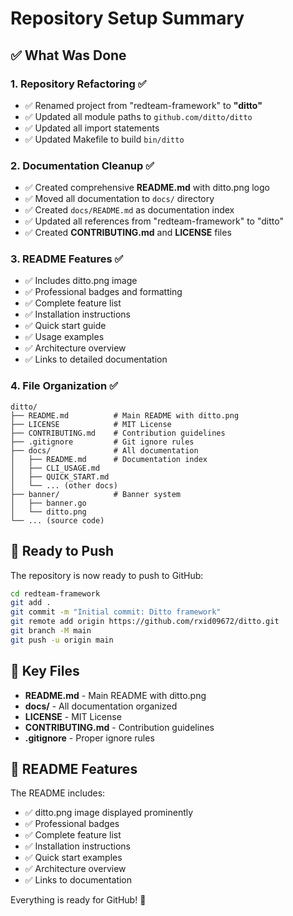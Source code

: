 # Repository Setup Summary

## ✅ What Was Done

### 1. Repository Refactoring ✅
- ✅ Renamed project from "redteam-framework" to **"ditto"**
- ✅ Updated all module paths to `github.com/ditto/ditto`
- ✅ Updated all import statements
- ✅ Updated Makefile to build `bin/ditto`

### 2. Documentation Cleanup ✅
- ✅ Created comprehensive **README.md** with ditto.png logo
- ✅ Moved all documentation to `docs/` directory
- ✅ Created `docs/README.md` as documentation index
- ✅ Updated all references from "redteam-framework" to "ditto"
- ✅ Created **CONTRIBUTING.md** and **LICENSE** files

### 3. README Features ✅
- ✅ Includes ditto.png image
- ✅ Professional badges and formatting
- ✅ Complete feature list
- ✅ Installation instructions
- ✅ Quick start guide
- ✅ Usage examples
- ✅ Architecture overview
- ✅ Links to detailed documentation

### 4. File Organization ✅
```
ditto/
├── README.md          # Main README with ditto.png
├── LICENSE            # MIT License
├── CONTRIBUTING.md    # Contribution guidelines
├── .gitignore         # Git ignore rules
├── docs/              # All documentation
│   ├── README.md      # Documentation index
│   ├── CLI_USAGE.md
│   ├── QUICK_START.md
│   └── ... (other docs)
├── banner/            # Banner system
│   ├── banner.go
│   └── ditto.png
└── ... (source code)
```

## 📝 Ready to Push

The repository is now ready to push to GitHub:

```bash
cd redteam-framework
git add .
git commit -m "Initial commit: Ditto framework"
git remote add origin https://github.com/rxid09672/ditto.git
git branch -M main
git push -u origin main
```

## 🎯 Key Files

- **README.md** - Main README with ditto.png
- **docs/** - All documentation organized
- **LICENSE** - MIT License
- **CONTRIBUTING.md** - Contribution guidelines
- **.gitignore** - Proper ignore rules

## 📸 README Features

The README includes:
- ✅ ditto.png image displayed prominently
- ✅ Professional badges
- ✅ Complete feature list
- ✅ Installation instructions
- ✅ Quick start examples
- ✅ Architecture overview
- ✅ Links to documentation

Everything is ready for GitHub! 🚀

